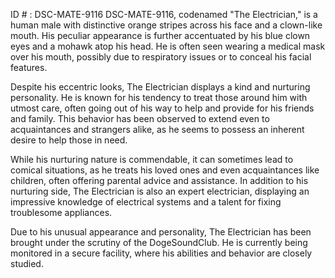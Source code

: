 ID # : DSC-MATE-9116
DSC-MATE-9116, codenamed "The Electrician," is a human male with distinctive orange stripes across his face and a clown-like mouth. His peculiar appearance is further accentuated by his blue clown eyes and a mohawk atop his head. He is often seen wearing a medical mask over his mouth, possibly due to respiratory issues or to conceal his facial features.

Despite his eccentric looks, The Electrician displays a kind and nurturing personality. He is known for his tendency to treat those around him with utmost care, often going out of his way to help and provide for his friends and family. This behavior has been observed to extend even to acquaintances and strangers alike, as he seems to possess an inherent desire to help those in need.

While his nurturing nature is commendable, it can sometimes lead to comical situations, as he treats his loved ones and even acquaintances like children, often offering parental advice and assistance. In addition to his nurturing side, The Electrician is also an expert electrician, displaying an impressive knowledge of electrical systems and a talent for fixing troublesome appliances.

Due to his unusual appearance and personality, The Electrician has been brought under the scrutiny of the DogeSoundClub. He is currently being monitored in a secure facility, where his abilities and behavior are closely studied.